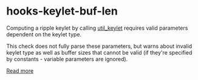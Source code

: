 # hooks-keylet-buf-len

Computing a ripple keylet by calling [util_keylet](https://xrpl-hooks.readme.io/reference/util_keylet) requires valid parameters dependent on the keylet type.

This check does not fully parse these parameters, but warns about invalid keylet type as well as buffer sizes that cannot be valid (if they're specified by constants - variable parameters are ignored).

[Read more](https://xrpl-hooks.readme.io/docs/slots-and-keylets)
